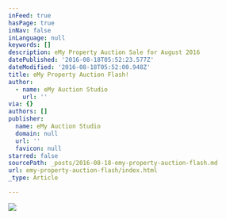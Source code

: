 ```yaml
---
inFeed: true
hasPage: true
inNav: false
inLanguage: null
keywords: []
description: eMy Property Auction Sale for August 2016
datePublished: '2016-08-18T05:52:23.577Z'
dateModified: '2016-08-18T05:52:00.948Z'
title: eMy Property Auction Flash!
author:
  - name: eMy Auction Studio
    url: ''
via: {}
authors: []
publisher:
  name: eMy Auction Studio
  domain: null
  url: ''
  favicon: null
starred: false
sourcePath: _posts/2016-08-18-emy-property-auction-flash.md
url: emy-property-auction-flash/index.html
_type: Article

---
```

![](https://the-grid-user-content.s3-us-west-2.amazonaws.com/dfc1fb28-4d7d-4c21-97ad-c28747a48d3f.jpg)